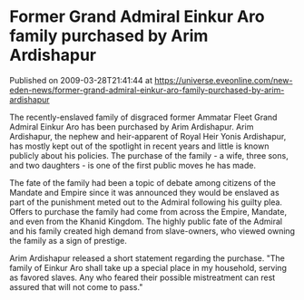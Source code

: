 # Former Grand Admiral Einkur Aro family purchased by Arim Ardishapur
Published on 2009-03-28T21:41:44 at https://universe.eveonline.com/new-eden-news/former-grand-admiral-einkur-aro-family-purchased-by-arim-ardishapur

The recently-enslaved family of disgraced former Ammatar Fleet Grand Admiral Einkur Aro has been purchased by Arim Ardishapur. Arim Ardishapur, the nephew and heir-apparent of Royal Heir Yonis Ardishapur, has mostly kept out of the spotlight in recent years and little is known publicly about his policies. The purchase of the family - a wife, three sons, and two daughters - is one of the first public moves he has made.

The fate of the family had been a topic of debate among citizens of the Mandate and Empire since it was announced they would be enslaved as part of the punishment meted out to the Admiral following his guilty plea. Offers to purchase the family had come from across the Empire, Mandate, and even from the Khanid Kingdom. The highly public fate of the Admiral and his family created high demand from slave-owners, who viewed owning the family as a sign of prestige.

Arim Ardishapur released a short statement regarding the purchase. "The family of Einkur Aro shall take up a special place in my household, serving as favored slaves. Any who feared their possible mistreatment can rest assured that will not come to pass."
